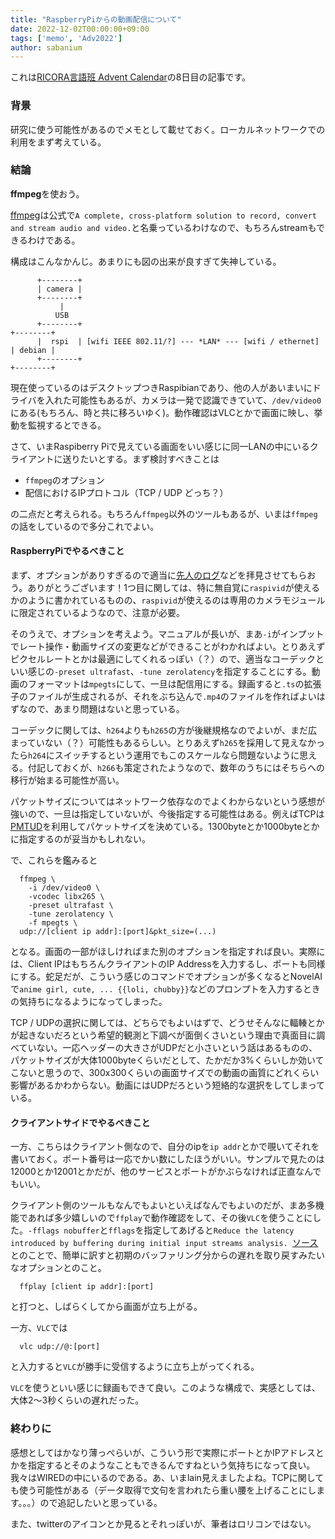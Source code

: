 ```yaml
---
title: "RaspberryPiからの動画配信について"
date: 2022-12-02T00:00:00+09:00
tags: ['memo', 'Adv2022']
author: sabanium
---
```


これは[RICORA言語班 Advent Calendar](https://adventar.org/calendars/7447)の8日目の記事です。

### 背景

研究に使う可能性があるのでメモとして載せておく。ローカルネットワークでの利用をまず考えている。

### 結論

**ffmpeg**を使おう。

[ffmpeg](https://ffmpeg.org/)は公式で`A complete, cross-platform solution to record, convert and stream audio and video.`と名乗っているわけなので、もちろんstreamもできるわけである。

構成はこんなかんじ。あまりにも図の出来が良すぎて失神している。

```
      +--------+
      | camera |
      +--------+
           |
          USB
      +--------+                                                      +--------+
      |  rspi  | [wifi IEEE 802.11/?] --- *LAN* --- [wifi / ethernet] | debian |
      +--------+                                                      +--------+

```

現在使っているのはデスクトップつきRaspibianであり、他の人があいまいにドライバを入れた可能性もあるが、カメラは一発で認識できていて、`/dev/video0`にある(もちろん、時と共に移ろいゆく)。動作確認はVLCとかで画面に映し、挙動を監視するとできる。

さて、いまRaspiberry Piで見えている画面をいい感じに同一LANの中にいるクライアントに送りたいとする。まず検討すべきことは

- `ffmpeg`のオプション
- 配信におけるIPプロトコル（TCP / UDP どっち？）

の二点だと考えられる。もちろん`ffmpeg`以外のツールもあるが、いまは`ffmpeg`の話をしているので多分これでよい。

#### RaspberryPiでやるべきこと

まず、オプションがありすぎるので適当に[先人](https://geek.tacoskingdom.com/blog/49)[のログ](https://i-beam.org/2020/05/05/remote-web-camera/)などを拝見させてもらおう。ありがとうございます！1つ目に関しては、特に無自覚に`raspivid`が使えるかのように書かれているものの、`raspivid`が使えるのは専用のカメラモジュールに限定されているようなので、注意が必要。

そのうえで、オプションを考えよう。マニュアルが長いが、まあ`-i`がインプットでレート操作・動画サイズの変更などができることがわかればよい。とりあえずピクセルレートとかは最適にしてくれるっぽい（？）ので、適当なコーデックといい感じの`-preset ultrafast`、`-tune zerolatency`を指定することにする。動画のフォーマットは`mpegts`にして、一旦は配信用にする。録画すると`.ts`の拡張子のファイルが生成されるが、それをぶち込んで`.mp4`のファイルを作ればよいはずなので、あまり問題はないと思っている。

コーデックに関しては、`h264`よりも`h265`の方が後継規格なのでよいが、まだ広まっていない（？）可能性もあるらしい。とりあえず`h265`を採用して見えなかったら`h264`にスイッチするという運用でもこのスケールなら問題ないように思える。付記しておくが、`h266`も策定されたようなので、数年のうちにはそちらへの移行が始まる可能性が高い。

パケットサイズについてはネットワーク依存なのでよくわからないという感想が強いので、一旦は指定していないが、今後指定する可能性はある。例えばTCPは[PMTUD](https://en.wikipedia.org/wiki/Path_MTU_Discovery)を利用してパケットサイズを決めている。1300byteとか1000byteとかに指定するのが妥当かもしれない。

で、これらを鑑みると

```
  ffmpeg \
    -i /dev/video0 \
    -vcodec libx265 \
    -preset ultrafast \ 
    -tune zerolatency \
    -f mpegts \
  udp://[client ip addr]:[port]&pkt_size=(...)
```

となる。画面の一部がほしければまた別のオプションを指定すれば良い。実際には、Client IPはもちろんクライアントのIP Addressを入力するし、ポートも同様にする。蛇足だが、こういう感じのコマンドでオプションが多くなるとNovelAIで`anime girl, cute, ... {{loli, chubby}}`などのプロンプトを入力するときの気持ちになるようになってしまった。

TCP / UDPの選択に関しては、どちらでもよいはずで、どうせそんなに輻輳とかが起きないだろという希望的観測と下調べが面倒くさいという理由で真面目に調べていない。一応ヘッダーの大きさがUDPだと小さいという話はあるものの、パケットサイズが大体1000byteくらいだとして、たかだか3%くらいしか効いてこないと思うので、300x300くらいの画面サイズでの動画の画質にどれくらい影響があるかわからない。動画にはUDPだろという短絡的な選択をしてしまっている。
 
#### クライアントサイドでやるべきこと

一方、こちらはクライアント側なので、自分のipを`ip addr`とかで覗いてそれを書いておく。ポート番号は一応でかい数にしたほうがいい。サンプルで見たのは12000とか12001とかだが、他のサービスとポートがかぶらなければ正直なんでもいい。

クライアント側のツールもなんでもよいといえばなんでもよいのだが、まあ多機能であれば多少嬉しいので`ffplay`で動作確認をして、その後`VLC`を使うことにした。`-fflags nobuffer`と`fflags`を指定してあげると`Reduce the latency introduced by buffering during initial input streams analysis. `[ソース](https://ffmpeg.org/ffplay-all.html)とのことで、簡単に訳すと初期のバッファリング分からの遅れを取り戻すみたいなオプションとのこと。

```
  ffplay [client ip addr]:[port]
```
と打つと、しばらくしてから画面が立ち上がる。

一方、`VLC`では
```
  vlc udp://@:[port]
```
と入力すると`VLC`が勝手に受信するように立ち上がってくれる。

`VLC`を使うといい感じに録画もできて良い。このような構成で、実感としては、大体2〜3秒くらいの遅れだった。

### 終わりに

感想としてはかなり薄っぺらいが、こういう形で実際にポートとかIPアドレスとかを指定するとそのようなこともできるんですねという気持ちになって良い。我々はWIREDの中にいるのである。あ、いまlain見えましたよね。TCPに関しても使う可能性がある（データ取得で文句を言われたら重い腰を上げることにします。。。）ので追記したいと思っている。

また、twitterのアイコンとか見るとそれっぽいが、筆者はロリコンではない。

